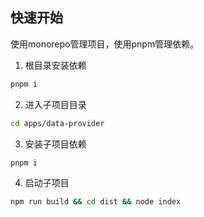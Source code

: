 ## 快速开始

使用monorepo管理项目，使用pnpm管理依赖。

1. 根目录安装依赖

```bash
pnpm i
```

2. 进入子项目目录

```bash
cd apps/data-provider
```

3. 安装子项目依赖

```bash
pnpm i
```

4. 启动子项目

```bash
npm run build && cd dist && node index
```
